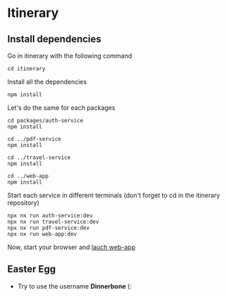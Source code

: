 # Itinerary

## Install dependencies
Go in itinerary with the following command
```
cd itinerary
```

Install all the dependencies
```
npm install
```
Let's do the same for each packages
```
cd packages/auth-service
npm install

cd ../pdf-service
npm install

cd ../travel-service
npm install

cd ../web-app
npm install
```
Start each service in different terminals (don't forget to cd in the itinerary repository)
```
npx nx run auth-service:dev 
npx nx run travel-service:dev
npx nx run pdf-service:dev
npx nx run web-app:dev
```
Now, start your browser and [lauch web-app](http://localhost:3000)
## Easter Egg 
- Try to use the username **Dinnerbone** (: